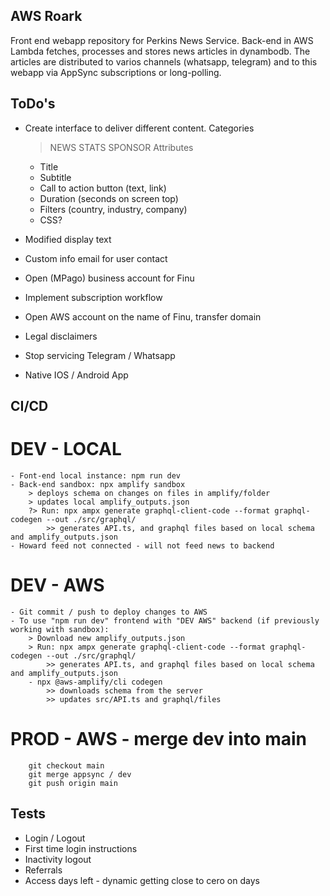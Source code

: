 ## AWS Roark
Front end webapp repository for Perkins News Service. Back-end in AWS Lambda fetches, processes and stores news articles in dynambodb. The articles are distributed to varios channels (whatsapp, telegram) and to this webapp via AppSync subscriptions or long-polling.

## ToDo's
- Create interface to deliver different content.
    Categories
    > NEWS
    > STATS
    > SPONSOR
    Attributes
    - Title
    - Subtitle
    - Call to action button (text, link)
    - Duration (seconds on screen top)
    - Filters (country, industry, company)
    - CSS?
- Modified display text 
- Custom info email for user contact
- Open (MPago) business account for Finu
- Implement subscription workflow
- Open AWS account on the name of Finu, transfer domain 
- Legal disclaimers

- Stop servicing Telegram / Whatsapp
- Native IOS / Android App

## CI/CD

# DEV - LOCAL
    - Font-end local instance: npm run dev
    - Back-end sandbox: npx amplify sandbox
        > deploys schema on changes on files in amplify/folder
        > updates local amplify_outputs.json
        ?> Run: npx ampx generate graphql-client-code --format graphql-codegen --out ./src/graphql/ 
            >> generates API.ts, and graphql files based on local schema and amplify_outputs.json
    - Howard feed not connected - will not feed news to backend

# DEV - AWS
    - Git commit / push to deploy changes to AWS
    - To use "npm run dev" frontend with "DEV AWS" backend (if previously working with sandbox):
        > Download new amplify_outputs.json 
        > Run: npx ampx generate graphql-client-code --format graphql-codegen --out ./src/graphql/ 
            >> generates API.ts, and graphql files based on local schema and amplify_outputs.json 
        - npx @aws-amplify/cli codegen 
            >> downloads schema from the server
            >> updates src/API.ts and graphql/files

# PROD - AWS - merge dev into main
        git checkout main
        git merge appsync / dev
        git push origin main

## Tests
- Login / Logout
- First time login instructions
- Inactivity logout
- Referrals
- Access days left - dynamic getting close to cero on days
